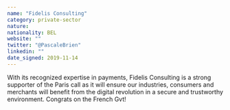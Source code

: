 ```yaml
---
name: "Fidelis Consulting"
category: private-sector
nature:
nationality: BEL
website: ""
twitter: "@PascaleBrien"
linkedin: ""
date_signed: 2019-11-14
---
```

With its recognized expertise in payments, Fidelis Consulting is a strong supporter of the Paris call as it will ensure our industries, consumers and merchants will benefit from the digital revolution in a secure and trustworthy environment. Congrats on the French Gvt!
